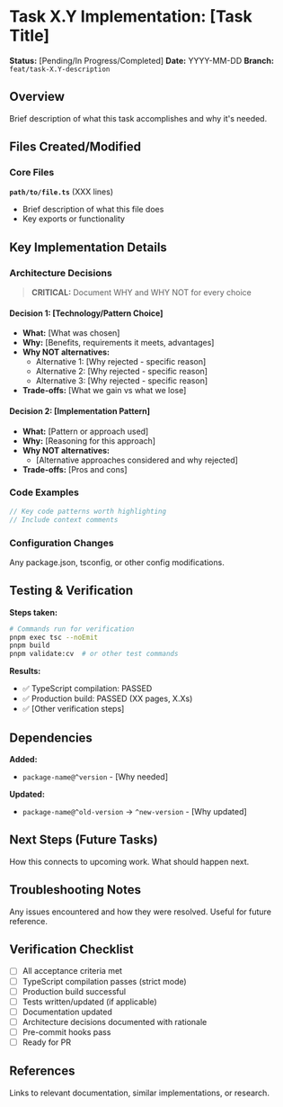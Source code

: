 # Task X.Y Implementation: [Task Title]

**Status:** [Pending/In Progress/Completed]
**Date:** YYYY-MM-DD
**Branch:** `feat/task-X.Y-description`

## Overview

Brief description of what this task accomplishes and why it's needed.

## Files Created/Modified

### Core Files

**`path/to/file.ts`** (XXX lines)

- Brief description of what this file does
- Key exports or functionality

## Key Implementation Details

### Architecture Decisions

> **CRITICAL:** Document WHY and WHY NOT for every choice

#### Decision 1: [Technology/Pattern Choice]

- **What:** [What was chosen]
- **Why:** [Benefits, requirements it meets, advantages]
- **Why NOT alternatives:**
  - Alternative 1: [Why rejected - specific reason]
  - Alternative 2: [Why rejected - specific reason]
  - Alternative 3: [Why rejected - specific reason]
- **Trade-offs:** [What we gain vs what we lose]

#### Decision 2: [Implementation Pattern]

- **What:** [Pattern or approach used]
- **Why:** [Reasoning for this approach]
- **Why NOT alternatives:**
  - [Alternative approaches considered and why rejected]
- **Trade-offs:** [Pros and cons]

### Code Examples

```typescript
// Key code patterns worth highlighting
// Include context comments
```

### Configuration Changes

Any package.json, tsconfig, or other config modifications.

## Testing & Verification

**Steps taken:**

```bash
# Commands run for verification
pnpm exec tsc --noEmit
pnpm build
pnpm validate:cv  # or other test commands
```

**Results:**

- ✅ TypeScript compilation: PASSED
- ✅ Production build: PASSED (XX pages, X.Xs)
- ✅ [Other verification steps]

## Dependencies

**Added:**

- `package-name@^version` - [Why needed]

**Updated:**

- `package-name@^old-version` → `^new-version` - [Why updated]

## Next Steps (Future Tasks)

How this connects to upcoming work. What should happen next.

## Troubleshooting Notes

Any issues encountered and how they were resolved. Useful for future reference.

## Verification Checklist

- [ ] All acceptance criteria met
- [ ] TypeScript compilation passes (strict mode)
- [ ] Production build successful
- [ ] Tests written/updated (if applicable)
- [ ] Documentation updated
- [ ] Architecture decisions documented with rationale
- [ ] Pre-commit hooks pass
- [ ] Ready for PR

## References

Links to relevant documentation, similar implementations, or research.
